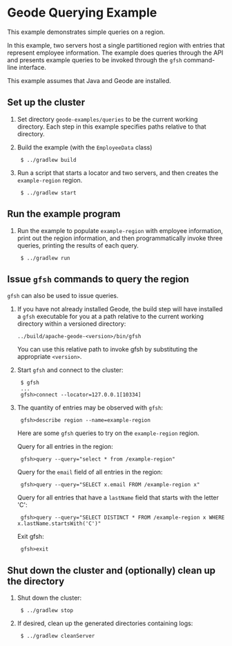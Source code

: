 <!--
Licensed to the Apache Software Foundation (ASF) under one or more
contributor license agreements.  See the NOTICE file distributed with
this work for additional information regarding copyright ownership.
The ASF licenses this file to You under the Apache License, Version 2.0
(the "License"); you may not use this file except in compliance with
the License.  You may obtain a copy of the License at

     http://www.apache.org/licenses/LICENSE-2.0

Unless required by applicable law or agreed to in writing, software
distributed under the License is distributed on an "AS IS" BASIS,
WITHOUT WARRANTIES OR CONDITIONS OF ANY KIND, either express or implied.
See the License for the specific language governing permissions and
limitations under the License.
-->

# Geode Querying Example

This example demonstrates simple queries on a region.

In this example, two servers host a single partitioned region with entries
that represent employee information.
The example does queries through the API and presents example queries
to be invoked through the `gfsh` command-line interface.

This example assumes that Java and Geode are installed.

## Set up the cluster 
1. Set directory ```geode-examples/queries``` to be the
current working directory.
Each step in this example specifies paths relative to that directory.

2. Build the example (with the `EmployeeData` class)

        $ ../gradlew build


4. Run a script that starts a locator and two servers,
and then creates the ```example-region``` region.

        $ ../gradlew start

## Run the example program
1. Run the example to populate `example-region` with employee information,
print out the region information,
and then programmatically invoke three queries,
printing the results of each query.

        $ ../gradlew run

## Issue `gfsh` commands to query the region

`gfsh` can also be used to issue queries.

1.  If you have not already installed Geode,
the build step will have installed a `gfsh` executable for you
at a path relative to the current working directory
within a versioned directory:

        ../build/apache-geode-<version>/bin/gfsh

    You can use this relative path to invoke gfsh by substituting
the appropriate `<version>`.

2. Start `gfsh` and connect to the cluster:

        $ gfsh
        ...
        gfsh>connect --locator=127.0.0.1[10334]

3. The quantity of entries may be observed with `gfsh`:

        gfsh>describe region --name=example-region

    Here are some `gfsh` queries to try on the `example-region` region.

    Query for all entries in the region:

        gfsh>query --query="select * from /example-region"

    Query for the `email` field of all entries in the region:

        gfsh>query --query="SELECT x.email FROM /example-region x"

    Query for all entries that have a `lastName` field that starts
    with the letter 'C':

        gfsh>query --query="SELECT DISTINCT * FROM /example-region x WHERE x.lastName.startsWith('C')"

    Exit gfsh:

        gfsh>exit

## Shut down the cluster and (optionally) clean up the directory
1. Shut down the cluster:

        $ ../gradlew stop

2. If desired, clean up the generated directories containing
logs:
    
        $ ../gradlew cleanServer

